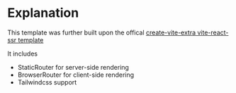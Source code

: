 # Explanation

This template was further built upon the offical [create-vite-extra vite-react-ssr template](https://github.com/bluwy/create-vite-extra)

It includes

* StaticRouter for server-side rendering
* BrowserRouter for client-side rendering
* Tailwindcss support
